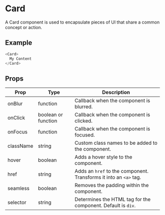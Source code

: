 # Card

A Card component is used to encapsulate pieces of UI that share a common concept or action.


## Example

```js
<Card>
  My Content
</Card>
```


## Props

| Prop | Type | Description |
| --- | --- | --- |
| onBlur | function | Callback when the component is blurred. |
| onClick | boolean or function | Callback when the component is clicked. |
| onFocus | function | Callback when the component is focused. |
| className | string | Custom class names to be added to the component. |
| hover | boolean | Adds a hover style to the component. |
| href | string | Adds an `href` to the component. Transforms it into an `<a>` tag. |
| seamless | boolean | Removes the padding within the component. |
| selector | string | Determines the HTML tag for the component. Default is `div`. |
